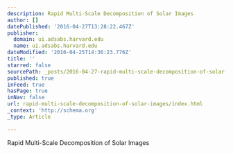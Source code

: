 ```yaml
---
description: Rapid Multi-Scale Decomposition of Solar Images
author: []
datePublished: '2016-04-27T13:28:22.467Z'
publisher:
  domain: ui.adsabs.harvard.edu
  name: ui.adsabs.harvard.edu
dateModified: '2016-04-25T14:36:23.776Z'
title: ''
starred: false
sourcePath: _posts/2016-04-27-rapid-multi-scale-decomposition-of-solar-images.md
published: true
inFeed: true
hasPage: true
inNav: false
url: rapid-multi-scale-decomposition-of-solar-images/index.html
_context: 'http://schema.org'
_type: Article

---
```

Rapid Multi-Scale Decomposition of Solar Images